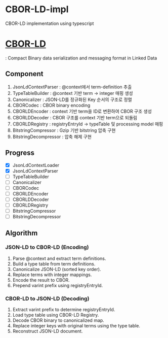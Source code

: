 # CBOR-LD-impl
CBOR-LD implementation using typescript

# [CBOR-LD](https://json-ld.github.io/cbor-ld-spec/#create-context-encoder)
: Compact Binary data serialization and messaging format in Linked Data

## Component
1. JsonLdContextParser : @context에서 term-definition 추출
2. TypeTableBuilder : @context 기반 term -> integer 매핑 생성
3. Canonicalizer : JSON-LD를 정규화된 Key 순서의 구조로 정렬
4. CBORCodec : CBOR binary encoding
5. CBORLDEncoder : context 기반 term을 ID로 변환하여 CBOR 구조 생성
6. CBORLDDecoder : CBOR 구조를 context 기반 term으로 되돌림
7. CBORLDRegistry : registryEntryId -> typeTable 및 processing model 매핑
8. BitstringCompressor : Gzip 기반 bitstring 압축 구현
9. BitstringDecompressor : 압축 해제 구현

## Progress
- [X] JsonLdContextLoader
- [X] JsonLdContextParser
- [ ] TypeTableBuilder
- [ ] Canonicalizer
- [ ] CBORCodec
- [ ] CBORLDEncoder
- [ ] CBORLDDecoder
- [ ] CBORLDRegistry
- [ ] BitstringCompressor
- [ ] BitstringDecompressor

## Algorithm
### JSON-LD to CBOR-LD (Encoding)
1. Parse @context and extract term definitions.
2. Build a type table from term definitions.
3. Canonicalize JSON-LD (sorted key order).
4. Replace terms with integer mappings.
5. Encode the result to CBOR.
6. Prepend varint prefix using registryEntryId.

### CBOR-LD to JSON-LD (Decoding)
1. Extract varint prefix to determine registryEntryId.
2. Load type table using CBOR-LD Registry.
3. Decode CBOR binary to canonicalized map.
4. Replace integer keys with original terms using the type table.
5. Reconstruct JSON-LD document.
